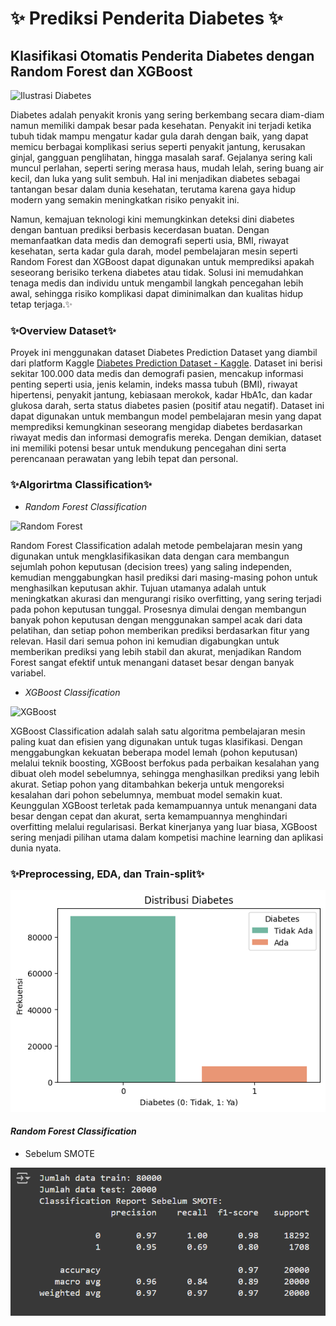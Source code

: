 # ✨ Prediksi Penderita Diabetes ✨
## Klasifikasi Otomatis Penderita Diabetes dengan Random Forest dan XGBoost

![Ilustrasi Diabetes](https://scontent.fsub9-1.fna.fbcdn.net/v/t39.30808-6/465067656_9238603872836297_8013902093878392409_n.png?_nc_cat=111&ccb=1-7&_nc_sid=0b6b33&_nc_ohc=omryABp_dPcQ7kNvgEq3XsP&_nc_zt=23&_nc_ht=scontent.fsub9-1.fna&_nc_gid=Aah5DLKnOJmtXSeq-spc8gx&oh=00_AYDuuv0afqybxcQnbEibT0SiLNll7Pl-vhz7VryzZ13shA&oe=676DBF18)

Diabetes adalah penyakit kronis yang sering berkembang secara diam-diam namun memiliki dampak besar pada kesehatan. Penyakit ini terjadi ketika tubuh tidak mampu mengatur kadar gula darah dengan baik, yang dapat memicu berbagai komplikasi serius seperti penyakit jantung, kerusakan ginjal, gangguan penglihatan, hingga masalah saraf. Gejalanya sering kali muncul perlahan, seperti sering merasa haus, mudah lelah, sering buang air kecil, dan luka yang sulit sembuh. Hal ini menjadikan diabetes sebagai tantangan besar dalam dunia kesehatan, terutama karena gaya hidup modern yang semakin meningkatkan risiko penyakit ini.

Namun, kemajuan teknologi kini memungkinkan deteksi dini diabetes dengan bantuan prediksi berbasis kecerdasan buatan. Dengan memanfaatkan data medis dan demografi seperti usia, BMI, riwayat kesehatan, serta kadar gula darah, model pembelajaran mesin seperti Random Forest dan XGBoost dapat digunakan untuk memprediksi apakah seseorang berisiko terkena diabetes atau tidak. Solusi ini memudahkan tenaga medis dan individu untuk mengambil langkah pencegahan lebih awal, sehingga risiko komplikasi dapat diminimalkan dan kualitas hidup tetap terjaga.✨

### ✨Overview Dataset✨
Proyek ini menggunakan dataset Diabetes Prediction Dataset yang diambil dari platform Kaggle [Diabetes Prediction Dataset - Kaggle](https://www.kaggle.com/datasets/iammustafatz/diabetes-prediction-dataset). Dataset ini berisi sekitar 100.000 data medis dan demografi pasien, mencakup informasi penting seperti usia, jenis kelamin, indeks massa tubuh (BMI), riwayat hipertensi, penyakit jantung, kebiasaan merokok, kadar HbA1c, dan kadar glukosa darah, serta status diabetes pasien (positif atau negatif). Dataset ini dapat digunakan untuk membangun model pembelajaran mesin yang dapat memprediksi kemungkinan seseorang mengidap diabetes berdasarkan riwayat medis dan informasi demografis mereka. Dengan demikian, dataset ini memiliki potensi besar untuk mendukung pencegahan dini serta perencanaan perawatan yang lebih tepat dan personal.

### ✨Algorirtma Classification✨
- *Random Forest Classification*
  
![Random Forest](https://miro.medium.com/v2/resize:fit:1100/format:webp/1*ZFuMI_HrI3jt2Wlay73IUQ.png)

Random Forest Classification adalah metode pembelajaran mesin yang digunakan untuk mengklasifikasikan data dengan cara membangun sejumlah pohon keputusan (decision trees) yang saling independen, kemudian menggabungkan hasil prediksi dari masing-masing pohon untuk menghasilkan keputusan akhir. Tujuan utamanya adalah untuk meningkatkan akurasi dan mengurangi risiko overfitting, yang sering terjadi pada pohon keputusan tunggal. Prosesnya dimulai dengan membangun banyak pohon keputusan dengan menggunakan sampel acak dari data pelatihan, dan setiap pohon memberikan prediksi berdasarkan fitur yang relevan. Hasil dari semua pohon ini kemudian digabungkan untuk memberikan prediksi yang lebih stabil dan akurat, menjadikan Random Forest sangat efektif untuk menangani dataset besar dengan banyak variabel.

- *XGBoost Classification*

![XGBoost](https://lh3.googleusercontent.com/4svO7UdzXj-JxFwU-_SyrMWMqxp8Al3pVpQYr5A-nzCDXdEqVL_CHeqbeVVW8Kivsq76q5sozAKwGsQuy5qnk5wVYfqWb5LHxhknBm9DSLBjg0ViSRTVjZ3gFQPwiGxJ8wP2usOH)

XGBoost Classification adalah salah satu algoritma pembelajaran mesin paling kuat dan efisien yang digunakan untuk tugas klasifikasi. Dengan menggabungkan kekuatan beberapa model lemah (pohon keputusan) melalui teknik boosting, XGBoost berfokus pada perbaikan kesalahan yang dibuat oleh model sebelumnya, sehingga menghasilkan prediksi yang lebih akurat. Setiap pohon yang ditambahkan bekerja untuk mengoreksi kesalahan dari pohon sebelumnya, membuat model semakin kuat. Keunggulan XGBoost terletak pada kemampuannya untuk menangani data besar dengan cepat dan akurat, serta kemampuannya menghindari overfitting melalui regularisasi. Berkat kinerjanya yang luar biasa, XGBoost sering menjadi pilihan utama dalam kompetisi machine learning dan aplikasi dunia nyata.

### ✨Preprocessing, EDA, dan Train-split✨

![Perbandingan](assets/images/Perbandingan_Penderita_Diabetes.png)

#### *Random Forest Classification*
- Sebelum SMOTE
  
![RR_SM](assets/images/Random_Forest_Sebelum_SMOTE.png)


  
